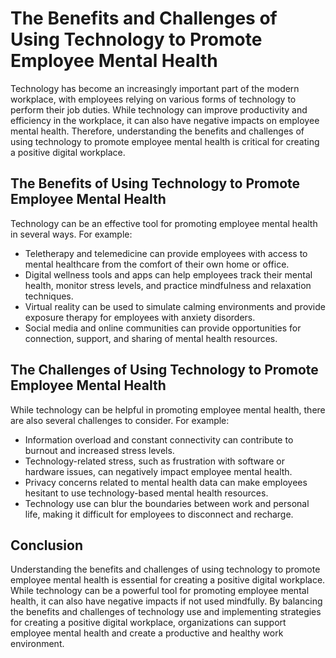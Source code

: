 # The Benefits and Challenges of Using Technology to Promote Employee Mental Health

Technology has become an increasingly important part of the modern workplace, with employees relying on various forms of technology to perform their job duties. While technology can improve productivity and efficiency in the workplace, it can also have negative impacts on employee mental health. Therefore, understanding the benefits and challenges of using technology to promote employee mental health is critical for creating a positive digital workplace.

The Benefits of Using Technology to Promote Employee Mental Health
------------------------------------------------------------------

Technology can be an effective tool for promoting employee mental health in several ways. For example:

* Teletherapy and telemedicine can provide employees with access to mental healthcare from the comfort of their own home or office.
* Digital wellness tools and apps can help employees track their mental health, monitor stress levels, and practice mindfulness and relaxation techniques.
* Virtual reality can be used to simulate calming environments and provide exposure therapy for employees with anxiety disorders.
* Social media and online communities can provide opportunities for connection, support, and sharing of mental health resources.

The Challenges of Using Technology to Promote Employee Mental Health
--------------------------------------------------------------------

While technology can be helpful in promoting employee mental health, there are also several challenges to consider. For example:

* Information overload and constant connectivity can contribute to burnout and increased stress levels.
* Technology-related stress, such as frustration with software or hardware issues, can negatively impact employee mental health.
* Privacy concerns related to mental health data can make employees hesitant to use technology-based mental health resources.
* Technology use can blur the boundaries between work and personal life, making it difficult for employees to disconnect and recharge.

Conclusion
----------

Understanding the benefits and challenges of using technology to promote employee mental health is essential for creating a positive digital workplace. While technology can be a powerful tool for promoting employee mental health, it can also have negative impacts if not used mindfully. By balancing the benefits and challenges of technology use and implementing strategies for creating a positive digital workplace, organizations can support employee mental health and create a productive and healthy work environment.
